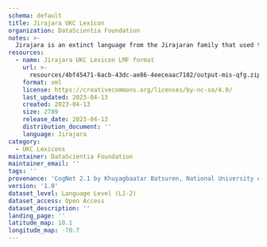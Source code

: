 ```yaml
---
schema: default
title: Jirajara UKC Lexicon
organization: DataScientia Foundation
notes: >-
  Jirajara is an extinct language from the Jirajaran family that used to be spoken in South America. The UKC Lexicon of Jirajara is represented as a lexico-semantic network. It consists of words, word senses, synsets, as well as sense-level and synset-level relationships
resources:
  - name: Jirajara UKC Lexicon LMF format
    url: >-
      resources/4bf45471-6acb-43dc-ae86-4eeceaac7182/output-mis-qfg.zip
    format: xml
    license: https://creativecommons.org/licenses/by-nc-sa/4.0/
    last_updated: 2023-04-13
    created: 2023-04-13
    size: 2789
    release_date: 2023-04-13
    distribution_document: ''
    language: Jirajara
category:
  - UKC Lexicons
maintainer: DataScientia Foundation
maintainer_email: ''
tags: ''
provenance: 'CogNet 2.1 by Khuyagbaatar Batsuren, National University of Mongolia (http://cognet.ukc.disi.unitn.it); Native Languages of the Americas 2021.11. by Laura Redish and Orrin Lewis (http://www.native-languages.org); Princeton WordNet 2.1 by Princeton University (https://wordnet.princeton.edu)'
version: '1.0'
dataset_level: Language Level (L1-2)
dataset_access: Open Access
dataset_description: ''
landing_page: ''
latitude_map: 10.1
longitude_map: -70.7
---
```

